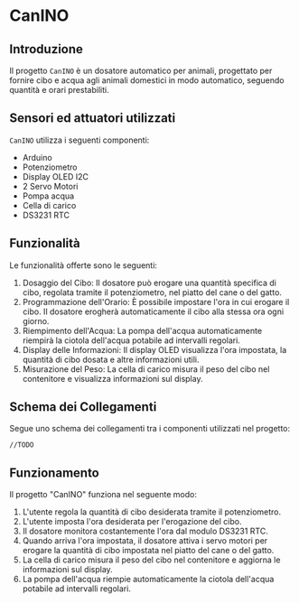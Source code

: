 # CanINO

## Introduzione

Il progetto `CanINO` è un dosatore automatico per animali, progettato per fornire cibo e acqua agli animali domestici in modo automatico, seguendo quantità e orari prestabiliti. 

## Sensori ed attuatori utilizzati

`CanINO` utilizza i seguenti componenti:

- Arduino
- Potenziometro
- Display OLED I2C
- 2 Servo Motori
- Pompa acqua
- Cella di carico
- DS3231 RTC

## Funzionalità

Le funzionalità offerte sono le seguenti:

1. Dosaggio del Cibo: Il dosatore può erogare una quantità specifica di cibo, regolata tramite il potenziometro, nel piatto del cane o del gatto.
2. Programmazione dell'Orario: È possibile impostare l'ora in cui erogare il cibo. Il dosatore erogherà automaticamente il cibo alla stessa ora ogni giorno.
3. Riempimento dell'Acqua: La pompa dell'acqua automaticamente riempirà la ciotola dell'acqua potabile ad intervalli regolari.
4. Display delle Informazioni: Il display OLED visualizza l'ora impostata, la quantità di cibo dosata e altre informazioni utili.
5. Misurazione del Peso: La cella di carico misura il peso del cibo nel contenitore e visualizza informazioni sul display.

## Schema dei Collegamenti

Segue uno schema dei collegamenti tra i componenti utilizzati nel progetto:

```
//TODO 
```

## Funzionamento

Il progetto "CanINO" funziona nel seguente modo:

1. L'utente regola la quantità di cibo desiderata tramite il potenziometro.
2. L'utente imposta l'ora desiderata per l'erogazione del cibo.
3. Il dosatore monitora costantemente l'ora dal modulo DS3231 RTC.
4. Quando arriva l'ora impostata, il dosatore attiva i servo motori per erogare la quantità di cibo impostata nel piatto del cane o del gatto.
5. La cella di carico misura il peso del cibo nel contenitore e aggiorna le informazioni sul display.
6. La pompa dell'acqua riempie automaticamente la ciotola dell'acqua potabile ad intervalli regolari.
